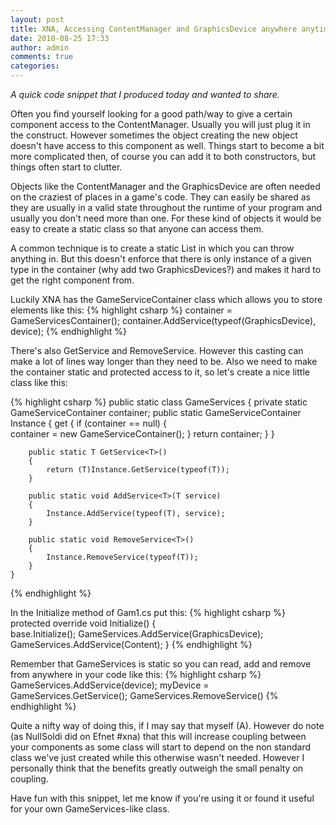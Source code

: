 ```yaml
---
layout: post
title: XNA, Accessing ContentManager and GraphicsDevice anywhere anytime, the GameServiceContainer
date: 2010-08-25 17:33
author: admin
comments: true
categories:
---
```

<em>A quick code snippet that I produced today and wanted to share.</em>

Often you find yourself looking for a good path/way to give a certain component access to the ContentManager. Usually you will just plug it in the construct. However sometimes the object creating the new object doesn't have access to this component as well. Things start to become a bit more complicated then, of course you can add it to both constructors, but things often start to clutter.

Objects like the ContentManager and the GraphicsDevice are often needed on the craziest of places in a game's code. They can easily be shared as they are usually in a valid state throughout the runtime of your program and usually you don't need more than one. For these kind of objects it would be easy to create a static class so that anyone can access them.

A common technique is to create a static List<object> in which you can throw anything in. But this doesn't enforce that there is only instance of a given type in the container (why add two GraphicsDevices?) and makes it hard to get the right component from.

Luckily XNA has the GameServiceContainer class which allows you to store elements like this:
{% highlight csharp %}
container = GameServicesContainer();
container.AddService(typeof(GraphicsDevice), device);
{% endhighlight %}

There's also GetService and RemoveService. However this casting can make a lot of lines way longer than they need to be. Also we need to make the container static and protected access to it, so let's create a nice little class like this:

{% highlight csharp %}
public static class GameServices
    {
        private static GameServiceContainer container; 
        public static GameServiceContainer Instance {
            get
            {
                if (container == null)
                {                    
                    container = new GameServiceContainer();
                }
                return container;
            }
        }

        public static T GetService<T>()
        {
            return (T)Instance.GetService(typeof(T));
        }

        public static void AddService<T>(T service)
        {
            Instance.AddService(typeof(T), service);
        }

        public static void RemoveService<T>()
        {
            Instance.RemoveService(typeof(T));
        }                
    }
{% endhighlight %}

In the Initialize method of Gam1.cs put this:
{% highlight csharp %}
protected override void Initialize()
        {            
            base.Initialize();
            GameServices.AddService<GraphicsDevice>(GraphicsDevice);
            GameServices.AddService<ContentManager>(Content);
        }
{% endhighlight %}

Remember that GameServices is static so you can read, add and remove from anywhere in your code like this:
{% highlight csharp %}
GameServices.AddService<GraphicsDevice>(device);
myDevice = GameServices.GetService<GraphicsDevice>();
GameServices.RemoveService<GraphicsDevice>()
{% endhighlight %}

Quite a nifty way of doing this, if I may say that myself (A). However do note (as NullSoldi did on Efnet #xna) that this will increase coupling between your components as some class will start to depend on the non standard class we've just created while this otherwise wasn't needed. However I personally think that the benefits greatly outweigh the small penalty on coupling.

Have fun with this snippet, let me know if you're using it or found it useful for your own GameServices-like class.


